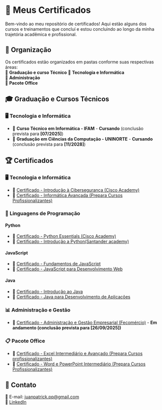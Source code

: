 # 📜 Meus Certificados  

Bem-vindo ao meu repositório de certificados! Aqui estão alguns dos cursos e treinamentos que concluí e estou concluindo ao longo da minha trajetória acadêmica e profissional.  

## 📂 Organização  
Os certificados estão organizados em pastas conforme suas respectivas áreas:  
📌 **Graduação e curso Técnico** 
📌 **Tecnologia e Informática**  
📌 **Administração**    
📌 **Pacote Office**  

## 🎓 Graduação e Cursos Técnicos  

### 🖥️ **Tecnologia e Informática**  
- 🏅 **Curso Técnico em Informática - IFAM** - **Cursando** (conclusão prevista para **[07/2025]**)  
- 🏅 **Graduação em Ciências da Computação - UNINORTE** - **Cursando** (conclusão prevista para **[11/2028]**)

## 🏆 Certificados  

### 🖥️ **Tecnologia e Informática**  
- 🏅 [Certificado - Introdução à Cibersegurança (Cisco Academy)](https://github.com/Juanzev/Certificados/blob/main/certificado%20Introdu%C3%A7%C3%A3o%20a%20Ciberseguran%C3%A7a.pdf)    
- 🏅 [Certificado - Informática Avançada (Prepara Cursos Profissionalizantes)]()

### 🐍 **Linguagens de Programação**  

#### **Python**
- 🏅 [Certificado - Python Essentials (Cisco Academy)](https://github.com/Juanzev/Certificados/blob/main/certificado%20Python%20Essentials.pdf)  
- 🏅 [Certificado - Introdução a Python(Santander academy)](link_para_o_certificado)  

#### **JavaScript**
- 🏅 [Certificado - Fundamentos de JavaScript](link_para_o_certificado)  
- 🏅 [Certificado - JavaScript para Desenvolvimento Web](link_para_o_certificado)  

#### **Java**
- 🏅 [Certificado - Introdução ao Java](link_para_o_certificado)  
- 🏅 [Certificado - Java para Desenvolvimento de Aplicações](link_para_o_certificado)  

### 📊 **Administração e Gestão**  
- 🏅 [Certificado - Administração e Gestão Empresarial (Fecomércio)](link_para_o_certificado) - **Em andamento (conclusão prevista para [26/09/2025])**

### 📋 **Pacote Office**  
- 🏅 [Certificado - Excel Intermediário e Avançado (Prepara Cursos profissionalizantes)](link_para_o_certificado)  
- 🏅 [Certificado - Word e PowerPoint Intermediário (Prepara Cursos Profissionalizantes)](link_para_o_certificado)  

## 📩 Contato  
📧 E-mail: juanpatrick.pp@gmail.com  
🔗 [LinkedIn](https://www.linkedin.com/in/juan-patrick-724075300/)
